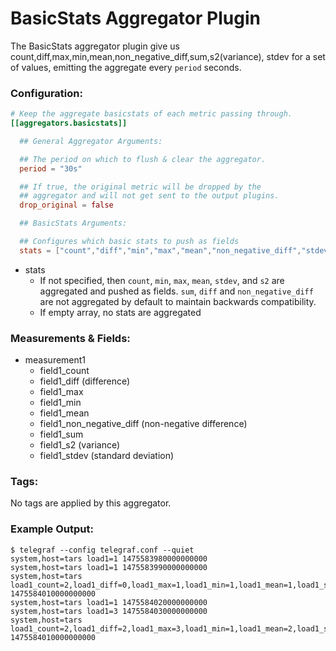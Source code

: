 # BasicStats Aggregator Plugin

The BasicStats aggregator plugin give us count,diff,max,min,mean,non_negative_diff,sum,s2(variance), stdev for a set of values,
emitting the aggregate every `period` seconds.

### Configuration:

```toml
# Keep the aggregate basicstats of each metric passing through.
[[aggregators.basicstats]]

  ## General Aggregator Arguments:

  ## The period on which to flush & clear the aggregator.
  period = "30s"

  ## If true, the original metric will be dropped by the
  ## aggregator and will not get sent to the output plugins.
  drop_original = false

  ## BasicStats Arguments:

  ## Configures which basic stats to push as fields
  stats = ["count","diff","min","max","mean","non_negative_diff","stdev","s2","sum"]
```

- stats
    - If not specified, then `count`, `min`, `max`, `mean`, `stdev`, and `s2` are aggregated and pushed as fields.  `sum`, `diff` and `non_negative_diff` are not aggregated by default to maintain backwards compatibility.
    - If empty array, no stats are aggregated

### Measurements & Fields:

- measurement1
    - field1_count
    - field1_diff (difference)
    - field1_max
    - field1_min
    - field1_mean
    - field1_non_negative_diff (non-negative difference)
    - field1_sum
    - field1_s2 (variance)
    - field1_stdev (standard deviation)

### Tags:

No tags are applied by this aggregator.

### Example Output:

```
$ telegraf --config telegraf.conf --quiet
system,host=tars load1=1 1475583980000000000
system,host=tars load1=1 1475583990000000000
system,host=tars load1_count=2,load1_diff=0,load1_max=1,load1_min=1,load1_mean=1,load1_sum=2,load1_s2=0,load1_stdev=0 1475584010000000000
system,host=tars load1=1 1475584020000000000
system,host=tars load1=3 1475584030000000000
system,host=tars load1_count=2,load1_diff=2,load1_max=3,load1_min=1,load1_mean=2,load1_sum=4,load1_s2=2,load1_stdev=1.414162 1475584010000000000
```
